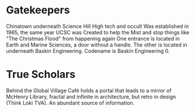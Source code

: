 # Gatekeepers
Chinatown underneath Science Hill
High tech and occult
Was established in 1965, the same year UCSC was
Created to help the Mist and stop things like "The Christmas Flood" from happening again
One entrance is located in Earth and Marine Sciences, a door without a handle. The other is located in underneath Baskin Engineering.
Codename is Baskin Engineering 0.
# True Scholars
Behind the Global Village Café holds a portal that leads to a mirror of McHenry Library, fractal and infinite in architecture, but retro in design (Think Loki TVA).
An abundant source of information.
